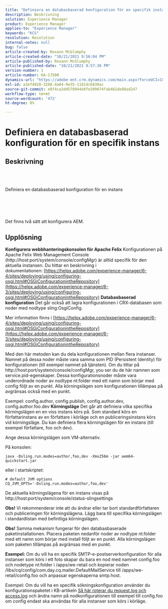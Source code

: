 ```yaml
---
title: "Definiera en databasbaserad konfiguration för en specifik instans endast"
description: Beskrivning
solution: Experience Manager
product: Experience Manager
applies-to: "Experience Manager"
keywords: "KCS"
resolution: Resolution
internal-notes: null
bug: false
article-created-by: Roxann McGlumphy
article-created-date: "10/21/2021 9:56:04 PM"
article-published-by: Roxann McGlumphy
article-published-date: "10/21/2021 9:57:36 PM"
version-number: 1
article-number: KA-17500
dynamics-url: "https://adobe-ent.crm.dynamics.com/main.aspx?forceUCI=1&pagetype=entityrecord&etn=knowledgearticle&id=dfd6b9ad-b932-ec11-b6e5-000d3a5ba97a"
exl-id: a3ef4928-3208-4a04-9e35-11814c6830ac
source-git-commit: e8f4ca2dd578944d4fe399074fab461de88ad247
workflow-type: tm+mt
source-wordcount: '472'
ht-degree: 0%

---
```


# Definiera en databasbaserad konfiguration för en specifik instans

## Beskrivning

<br><br><br>Definiera en databasbaserad konfiguration för en instans<br><br><br><br> <br><br>
Det finns två sätt att konfigurera AEM.


## Upplösning

<b>Konfigurera webbhanteringskonsolen för Apache Felix</b>
Konfigurationen på Apache Felix Web Management Console (http://host:port/system/console/configMgr) är alltid specifik för den aktuella instansen.
Du hittar en beskrivning i dokumentationen: [https://helpx.adobe.com/experience-manager/6-4/sites/deploying/using/configuring-osgi.html#OSGiConfigurationintheRepository](https://helpx.adobe.com/experience-manager/6-3/sites/deploying/using/configuring-osgi.html#OSGiConfigurationintheRepository)
<b>Databasbaserad konfiguration</b>
Det går också att lagra konfigurationen i CRX-databasen som noder med nodtype sling:OsgiConfig.

Mer information finns i [https://helpx.adobe.com/experience-manager/6-4/sites/deploying/using/configuring-osgi.html#OSGiConfigurationintheRepository](https://helpx.adobe.com/experience-manager/6-3/sites/deploying/using/configuring-osgi.html#OSGiConfigurationintheRepository)

Med den här metoden kan du dela konfigurationen mellan flera instanser.
Namnet på dessa noder måste vara samma som PID (Persistent Identity) för konfigurationen (till exempel namnet på tjänsten). Om du tittar på http://host:port/system/console/configMgr, you ser du de här namnen som service.pid-egenskaper. Dessa konfigurationsnoder måste vara underordnade noder av nodtype nt:folder med ett namn som börjar med config följt av en punkt. Alla körningslägen som konfigurationen tillämpas på avgränsas också med en punkt.

Exempel: config.author, config.publish, config.author.dev, config.author.foo.dev
<b>Körningsläge</b>
Det går att definiera vilka specifika körningslägen en en viss instans körs på. Som standard körs en författarinstans av en författare i körläge och en publiceringsinstans körs vid körningsläge. Du kan definiera flera körningslägen för en instans (till exempel författare, foo och dev).

Ange dessa körningslägen som VM-alternativ.

På konsolen:


```
java -Dsling.run.modes=author,foo,dev -Xmx256m -jar aem64-quickstart.jar
```


eller i startskriptet:


```
# default JVM options
CQ_JVM_OPTS='-Dsling.run.modes=author,foo,dev'
```


De aktuella körningslägena för en instans visas på http://host:port/system/console/status-slingsettings

<b>Obs!</b> Vi rekommenderar inte att du ändrar eller tar bort standardförfattaren och publiceringen för körningslägena. Lägg bara till specifika körningslägen i standardlistan med befintliga körningslägen.

<b>Obs!</b> Samma mekanism fungerar för den databasbaserade paketinstallationen. Placera paketen nedanför noder av nodtype nt:folder med ett namn som börjar med install följt av en punkt. Alla körningslägen som paketen tillämpas på avgränsas med en punkt.

<b>Exempel:</b> Om du vill ha en specifik SMTP-e-postserverkonfiguration för alla instanser som körs i ett foto skapar du bara en nod med namnet config.foo och nodetype nt:folder i /apps/we-retail och kopierar noden /libs/cq/config/com.day.cq.mailer.DefaultMailService till /apps/we-retail/config.foo och anpassar egenskaperna smtp.host.

Exempel: Om du vill ha en specifik sökningskonfiguration använder du konfigurationspaketet i KB-artikeln [Så här roterar du request.log och access.log](https://helpx.adobe.com/experience-manager/kb/HowToRotateRequestAndAccessLog.html "Så här roterar du request.log och access.log ") och ändra namn på nodkonfigurationen till exempel till config.foo om config endast ska användas för alla instanser som körs i körläge.
